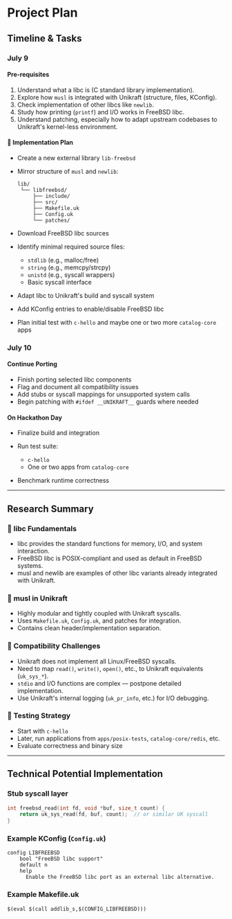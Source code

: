 # Project Plan
##  Timeline & Tasks
###  July 9
####  Pre-requisites

1. Understand what a libc is (C standard library implementation).
2. Explore how `musl` is integrated with Unikraft (structure, files, KConfig).
3. Check implementation of other libcs like `newlib`.
4. Study how printing (`printf`) and I/O works in FreeBSD libc.
5. Understand patching, especially how to adapt upstream codebases to Unikraft's kernel-less environment.

#### 🔨 Implementation Plan

* Create a new external library `lib-freebsd`

* Mirror structure of `musl` and `newlib`:

  ```
  lib/
   └── libfreebsd/
       ├── include/
       ├── src/
       ├── Makefile.uk
       ├── Config.uk
       └── patches/
  ```

* Download FreeBSD libc sources

* Identify minimal required source files:

  * `stdlib` (e.g., malloc/free)
  * `string` (e.g., memcpy/strcpy)
  * `unistd` (e.g., syscall wrappers)
  * Basic syscall interface

* Adapt libc to Unikraft's build and syscall system
* Add KConfig entries to enable/disable FreeBSD libc
* Plan initial test with `c-hello` and maybe one or two more `catalog-core` apps

###  July 10
####  Continue Porting
* Finish porting selected libc components
* Flag and document all compatibility issues
* Add stubs or syscall mappings for unsupported system calls
* Begin patching with `#ifdef __UNIKRAFT__` guards where needed

####  On Hackathon Day
* Finalize build and integration
* Run test suite:

  * `c-hello`
  * One or two apps from `catalog-core`
* Benchmark runtime correctness

---

##  Research Summary
### 🔹 libc Fundamentals

* libc provides the standard functions for memory, I/O, and system interaction.
* FreeBSD libc is POSIX-compliant and used as default in FreeBSD systems.
* musl and newlib are examples of other libc variants already integrated with Unikraft.

### 🔹 musl in Unikraft

* Highly modular and tightly coupled with Unikraft syscalls.
* Uses `Makefile.uk`, `Config.uk`, and patches for integration.
* Contains clean header/implementation separation.

### 🔹 Compatibility Challenges

* Unikraft does not implement all Linux/FreeBSD syscalls.
* Need to map `read()`, `write()`, `open()`, etc., to Unikraft equivalents (`uk_sys_*`).
* `stdio` and I/O functions are complex — postpone detailed implementation.
* Use Unikraft's internal logging (`uk_pr_info`, etc.) for I/O debugging.

### 🔹 Testing Strategy

* Start with `c-hello`
* Later, run applications from `apps/posix-tests`, `catalog-core/redis`, etc.
* Evaluate correctness and binary size

---

##  Technical Potential Implementation
###  Stub syscall layer

```c
int freebsd_read(int fd, void *buf, size_t count) {
    return uk_sys_read(fd, buf, count);  // or similar UK syscall
}
```

###  Example KConfig (`Config.uk`)

```kconfig
config LIBFREEBSD
    bool "FreeBSD libc support"
    default n
    help
      Enable the FreeBSD libc port as an external libc alternative.
```

###  Example Makefile.uk

```make
$(eval $(call addlib_s,$(CONFIG_LIBFREEBSD)))
```

